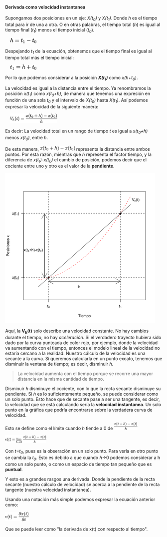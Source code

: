 #### Derivada como velocidad instantanea

Supongamos dos posiciones en un eje: *X(t<sub>0</sub>)* y *X(t<sub>1</sub>)*. Donde *h* es el tiempo total para ir de una a otra. O en otras palabras, el tiempo total (*h*) es igual al tiempo final (*t<sub>1</sub>*) menos el tiempo inicial (*t<sub>0</sub>*).

&nbsp;&nbsp;&nbsp;&nbsp;<img src="https://github.com/AlbZamoraBell/SynBio/blob/master/Math/PNGs/eq1.png" height=16>

Despejando *t<sub>1</sub>* de la ecuación, obtenemos que el tiempo final es igual al tiempo total más el tiempo inicial:

&nbsp;&nbsp;&nbsp;&nbsp;<img src="https://github.com/AlbZamoraBell/SynBio/blob/master/Math/PNGs/eq2.png" height=16>

Por lo que podemos considerar a la posición ***X(t<sub>1</sub>)*** como *x(h+t<sub>0</sub>)*.

La velocidad es igual a la distancia entre el tiempo. Ya renombramos la posición *x(t<sub>1</sub>)* como *x(t<sub>0</sub>+h)*, de manera que tenemos una expresión en función de una sola *t<sub>0</sub>* y el intervalo de *X(t<sub>0</sub>)* hasta *X(t<sub>1</sub>)*. Así podemos expresar la velocidad de la siguiente manera:

&nbsp;&nbsp;&nbsp;&nbsp;<img src="https://github.com/AlbZamoraBell/SynBio/blob/master/Math/PNGs/eq4.png" height=30>

Es decir: La velocidad total en un rango de tiempo *t* es igual a *x(t<sub>0</sub>+h)* menos *x(t<sub>0</sub>)*, entre *h*.

De esta manera, <img src="https://github.com/AlbZamoraBell/SynBio/blob/master/Math/PNGs/dist.png" height=16> representa la distancia entre ambos puntos. Por esta razón, mientras que *h* representa el factor tiempo, y la diferencia de *x(t<sub>1</sub>)-x(t<sub>0</sub>)* el cambio de posición, podemos decir que el cociente entre uno y otro es el valor de la **pendiente**.

<img src="https://github.com/AlbZamoraBell/SynBio/blob/master/Math/PNGs/Graf1.png">

Aquí, la **V<sub>h</sub>(t)** solo describe una velocidad constante. No hay cambios durante el tiempo, no hay *aceleración*. Si el verdadero trayecto hubiera sido dado por la curva punteada de color rojo, por ejemplo, donde la velocidad va aumentando con el tiempo, entonces el modelo lineal de la velocidad no estaría cercano a la realidad. Nuestro cálculo de la velocidad es una secante a la curva. Si queremos calcularla en un punto excato, tenemos que disminuir la ventana de tiempo; es decir, disminuir *h*.

>La velocidad aumenta con el tiempo porque se recorre una mayor distancia en la misma cantidad de tiempo.

Disminuir *h* disminuye el cociente, con lo que la recta secante disminuye su pendiente. Si *h* es lo suficientemente pequeño, se puede considerar como un solo punto. Esto hace que de secante pase a ser una tangente, es decir, la velocidad que se está calculando sería la **velocidad instantanea**. Un solo punto en la gráfica que podría encontrarse sobre la verdadera curva de velocidad.

Esto se define como el límite cuando *h* tiende a 0 de <img src="https://github.com/AlbZamoraBell/SynBio/blob/master/Math/PNGs/eq3.png" height=25>

<img src="https://github.com/AlbZamoraBell/SynBio/blob/master/Math/PNGs/lim.png" height=25>

Con *t=t<sub>0</sub>*, pues es la obseración en un solo punto. Para verla en otro punto se cambia la *t<sub>0</sub>*. Esto es debido a que cuando *h*->0 podemos considerar a h como un solo punto, o como un espacio de tiempo tan pequeño que es **puntual**.

Y esto es a grandes rasgos una derivada. Donde la pendiente de la recta secante (nuestro cálculo de velocidad) se acerca a la pendiente de la recta tangente (nuestra velocidad instantanea).

Usando una notación más simple podemos expresar la ecuación anterior como:

<img src="https://github.com/AlbZamoraBell/SynBio/blob/master/Math/PNGs/deriv.png" height=30>

Que se puede leer como "la derivada de x(t) con respecto al tiempo".
